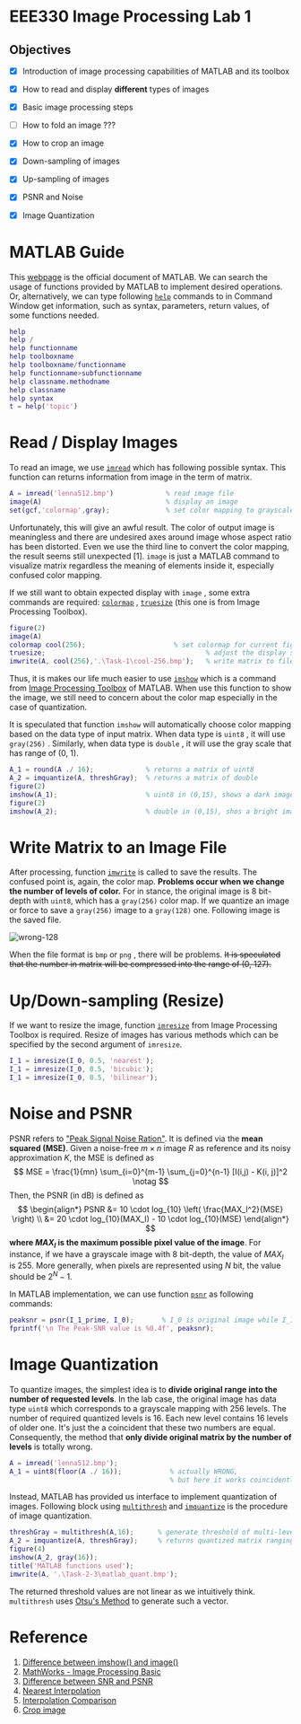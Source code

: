 # EEE330 Image Processing Lab 1

## Objectives

- [x] Introduction of image processing capabilities of MATLAB and its toolbox
- [x] How to read and display **different** types of images
- [x] Basic image processing steps
- [ ] How to fold an image ???
- [x] How to crop an image
- [x] Down-sampling of images
- [x] Up-sampling of images
- [x] PSNR and Noise
- [x] Image Quantization



# MATLAB Guide

This [webpage](https://cn.mathworks.com/help/index.html) is the official document of MATLAB. We can search the usage of functions provided by MATLAB to implement desired operations. Or, alternatively, we can type following [`help`](https://cn.mathworks.com/help/search.html?qdoc=help&submitsearch=) commands to in Command Window get information, such as syntax, parameters, return values, of some functions needed.

```matlab
help
help /
help functionname
help toolboxname
help toolboxname/functionname
help functionname>subfunctionname
help classname.methodname
help classname
help syntax
t = help('topic')
```



# Read / Display Images

To read an image, we use [`imread`](https://cn.mathworks.com/help/matlab/ref/imread.html?lang=en) which has following possible syntax. This function can returns information from image in the term of matrix. 

```matlab
A = imread('lenna512.bmp')             % read image file
image(A)                               % display an image
set(gcf,'colormap',gray);              % set color mapping to grayscale
```

Unfortunately, this will give an awful result. The color of output image is meaningless and there are undesired axes around image whose aspect ratio has been distorted. Even we use the third line to convert the color mapping, the result seems still unexpected [1]. `image` is just a MATLAB command to visualize matrix regardless the meaning of elements inside it, especially confused color mapping. 

If we still want to obtain expected display with `image` , some extra commands are required: [`colormap`](https://cn.mathworks.com/help/matlab/ref/colormap.html?lang=en) , [`truesize`](https://cn.mathworks.com/help/images/ref/truesize.html?s_tid=doc_ta) (this one is from Image Processing Toolbox). 

```matlab
figure(2)
image(A)
colormap cool(256);                      % set colormap for current figure to a predefined one
truesize;                                        % adjust the display size of figure
imwrite(A, cool(256),'.\Task-1\cool-256.bmp');   % write matrix to file by specified colormap
```

Thus, it is makes our life much easier to use [`imshow`](https://cn.mathworks.com/help/images/ref/imshow.html) which is a command from [Image Processing Toolbox](https://cn.mathworks.com/help/images/index.html) of MATLAB. When use this function to show the image, we still need to concern about the color map especially in the case of quantization. 

It is speculated that function `imshow` will automatically choose color mapping based on the data type of input matrix. When data type is `uint8` , it will use `gray(256)` . Similarly, when data type is `double` , it will use the gray scale that has range of (0, 1). 

```matlab
A_1 = round(A ./ 16);             % returns a matrix of uint8
A_2 = imquantize(A, threshGray);  % returns a matrix of double
figure(2)                          
imshow(A_1);                      % uint8 in (0,15), shows a dark image with gray(256)
figure(2)
imshow(A_2);                      % double in (0,15), shos a bright image with (0,1) grayscale
```



# Write Matrix to an Image File

After processing, function [`imwrite`](https://cn.mathworks.com/help/matlab/ref/imwrite.html?lang=en) is called to save the results. The confused point is, again, the color map. **Problems occur when we change the number of levels of color.** For in stance, the original image is 8 bit-depth with `uint8`, which has a `gray(256)` color map. If we quantize an image or force to save a `gray(256)` image to a `gray(128)` one. Following image is the saved file.

![wrong-128](http://post-pic.nos-eastchina1.126.net/Image-Processing/gray-128-WRONG.bmp)

When the file format is `bmp` or `png` , there will be problems. ~~It is speculated that the number in matrix will be compressed into the range of (0, 127).~~ 



# Up/Down-sampling (Resize)

If we want to resize the image, function [`imresize`](https://cn.mathworks.com/help/images/ref/imresize.html?s_tid=doc_ta) from Image Processing Toolbox is required. Resize of images has various methods which can be specified by the second argument of `imresize`.

```matlab
I_1 = imresize(I_0, 0.5, 'nearest');
I_1 = imresize(I_0, 0.5, 'bicubic');
I_1 = imresize(I_0, 0.5, 'bilinear');
```



# Noise and PSNR

PSNR refers to ["Peak Signal Noise Ration"](https://en.wikipedia.org/wiki/Peak_signal-to-noise_ratio). It is defined via the **mean squared (MSE)**. Given a noise-free $m \times n$ image $R$ as reference and its noisy approximation $K$, the MSE is defined as
$$
MSE = \frac{1}{mn} \sum_{i=0}^{m-1} \sum_{j=0}^{n-1} [I(i,j) - K(i, j)]^2 \notag
$$
Then, the PSNR (in dB) is defined as
$$
\begin{align*}
PSNR &= 10 \cdot log_{10} \left( \frac{MAX_I^2}{MSE} \right) \\
           &= 20 \cdot log_{10}(MAX_I) - 10 \cdot log_{10}(MSE)
\end{align*}
$$
**where $MAX_I$ is the maximum possible pixel value of the image**. For instance, if we have a grayscale image with 8 bit-depth, the value of $MAX_I$ is 255. More generally, when pixels are represented using $N$ bit, the value should be $2^N - 1$. 

In MATLAB implementation, we can use function [`psnr`](https://cn.mathworks.com/help/images/ref/psnr.html?s_tid=doc_ta) as following commands: 

```matlab
peaksnr = psnr(I_1_prime, I_0);       % I_0 is original image while I_1_prime is recovered one
fprintf('\n The Peak-SNR value is %0.4f', peaksnr);
```



# Image Quantization

To quantize images, the simplest idea is to **divide original range into the number of requested levels**. In the lab case, the original image has data type `uint8` which corresponds to a grayscale mapping with 256 levels. The number of required quantized levels is 16. Each new level contains 16 levels of older one. It's just the a coincident that these two numbers are equal. Consequently, the method that **only divide original matrix by the number of levels** is totally wrong.

```matlab
A = imread('lenna512.bmp');
A_1 = uint8(floor(A ./ 16));            % actually WRONG, 
                                        % but here it works coincidently as 256/16=16
```

Instead, MATLAB has provided us interface to implement quantization of images. Following block using [`multithresh`](https://cn.mathworks.com/help/images/ref/multithresh.html?searchHighlight=multithresh&s_tid=doc_srchtitle) and [`imquantize`](https://cn.mathworks.com/help/images/ref/imquantize.html) is the procedure of image quantization.

```matlab
threshGray = multithresh(A,16);      % generate threshold of multi-levels
A_2 = imquantize(A, threshGray);     % returns quantized matrix ranging (0, 16)
figure(4)
imshow(A_2, gray(16));
title('MATLAB functions used');
imwrite(A, '.\Task-2-3\matlab_quant.bmp');
```

The returned threshold values are not linear as we intuitively think. `multithresh` uses [Otsu's Method](https://en.wikipedia.org/wiki/Otsu%27s_method) to generate such a vector. 

# Reference

1. [Difference between imshow() and image()](https://cn.mathworks.com/matlabcentral/answers/1288-what-is-the-difference-between-image-and-imshow)
2. [MathWorks - Image Processing Basic](https://cn.mathworks.com/help/images/image-import-and-export.html)
3. [Difference between SNR and PSNR](https://dsp.stackexchange.com/questions/11326/difference-between-snr-and-psnr)
4. [Nearest Interpolation](https://arxiv.org/ftp/arxiv/papers/1211/1211.1768.pdf)
5. [Interpolation Comparison](https://sisu.ut.ee/sites/default/files/imageprocessing/files/interpolation3.pdf)
6. [Crop image](https://cn.mathworks.com/help/images/ref/imcrop.html?searchHighlight=imcrop&s_tid=doc_srchtitle)


